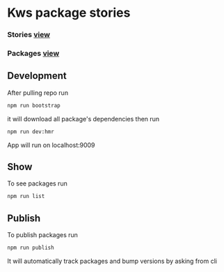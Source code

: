# Kws package stories


### Stories  [view](https://ui.kws3.media/)

### Packages [view](https://npm.kws3.media/)

## Development
 After pulling repo run
 ```bash
 npm run bootstrap
 ```
 it will download all package's dependencies
 then run
  ```bash
 npm run dev:hmr
 ```
 App will run on localhost:9009


## Show
To see packages run
 ```bash
 npm run list
 ```


## Publish
To publish packages run
 ```bash
 npm run publish
 ```

 It will automatically track packages and bump versions by asking from cli

